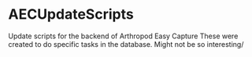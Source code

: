 # AECUpdateScripts
Update scripts for the backend of Arthropod Easy Capture
These were created to do specific tasks in the database. Might not be so interesting/
